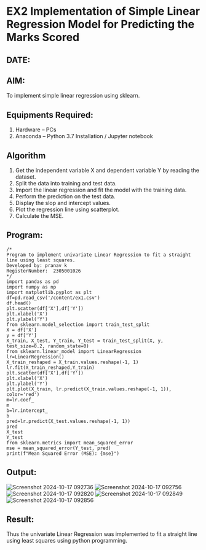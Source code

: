 # EX2 Implementation of Simple Linear Regression Model for Predicting the Marks Scored
## DATE:
## AIM:
To implement simple linear regression using sklearn.

## Equipments Required:
1. Hardware – PCs
2. Anaconda – Python 3.7 Installation / Jupyter notebook

## Algorithm
1. Get the independent variable X and dependent variable Y by reading the dataset.
2. Split the data into training and test data.
3. Import the linear regression and fit the model with the training data.
4. Perform the prediction on the test data.
5. Display the slop and intercept values.
6. Plot the regression line using scatterplot.
7. Calculate the MSE.

## Program:
```
/*
Program to implement univariate Linear Regression to fit a straight line using least squares.
Developed by: pranav k
RegisterNumber:  2305001026
*/
import pandas as pd
import numpy as np
import matplotlib.pyplot as plt
df=pd.read_csv('/content/ex1.csv')
df.head()
plt.scatter(df['X'],df['Y'])
plt.xlabel('X')
plt.ylabel('Y')
from sklearn.model_selection import train_test_split
X = df['X']
y = df['Y']
X_train, X_test, Y_train, Y_test = train_test_split(X, y, test_size=0.2, random_state=0)
from sklearn.linear_model import LinearRegression
lr=LinearRegression()
X_train_reshaped = X_train.values.reshape(-1, 1)
lr.fit(X_train_reshaped,Y_train)
plt.scatter(df['X'],df['Y'])
plt.xlabel('X')
plt.ylabel('Y')
plt.plot(X_train, lr.predict(X_train.values.reshape(-1, 1)), color='red')
m=lr.coef_
m
b=lr.intercept_
b
pred=lr.predict(X_test.values.reshape(-1, 1))
pred
X_test
Y_test
from sklearn.metrics import mean_squared_error
mse = mean_squared_error(Y_test, pred)
print(f"Mean Squared Error (MSE): {mse}")
```

## Output:
![Screenshot 2024-10-17 092736](https://github.com/user-attachments/assets/c7e9f568-cd40-46b4-bb92-ec654fb0f5e3)
![Screenshot 2024-10-17 092756](https://github.com/user-attachments/assets/d6e77182-f7db-40e6-876d-5228b33367aa)
![Screenshot 2024-10-17 092820](https://github.com/user-attachments/assets/f60955af-5fb9-44d5-94ff-a07d118f4bbe)
![Screenshot 2024-10-17 092849](https://github.com/user-attachments/assets/bff05d66-13bc-4f53-9feb-7b6f7956bac0)
![Screenshot 2024-10-17 092856](https://github.com/user-attachments/assets/7f062524-fb26-4d15-84b0-43a1c4c54dbb)



## Result:
Thus the univariate Linear Regression was implemented to fit a straight line using least squares using python programming.

